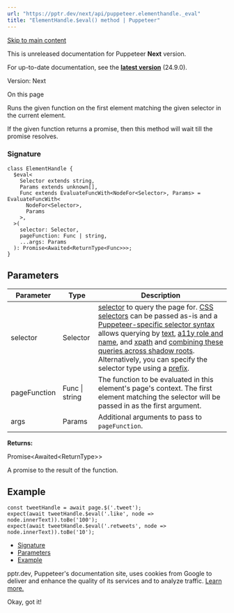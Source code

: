 ```yaml
---
url: "https://pptr.dev/next/api/puppeteer.elementhandle._eval"
title: "ElementHandle.$eval() method | Puppeteer"
---
```


[Skip to main content](https://pptr.dev/next/api/puppeteer.elementhandle._eval#__docusaurus_skipToContent_fallback)

This is unreleased documentation for Puppeteer **Next** version.

For up-to-date documentation, see the **[latest version](https://pptr.dev/api/puppeteer.elementhandle._eval)** (24.9.0).

Version: Next

On this page

Runs the given function on the first element matching the given selector in the current element.

If the given function returns a promise, then this method will wait till the promise resolves.

### Signature [​](https://pptr.dev/next/api/puppeteer.elementhandle._eval\#signature "Direct link to Signature")

```codeBlockLines_RjmQ
class ElementHandle {
  $eval<
    Selector extends string,
    Params extends unknown[],
    Func extends EvaluateFuncWith<NodeFor<Selector>, Params> = EvaluateFuncWith<
      NodeFor<Selector>,
      Params
    >,
  >(
    selector: Selector,
    pageFunction: Func | string,
    ...args: Params
  ): Promise<Awaited<ReturnType<Func>>>;
}

```

## Parameters [​](https://pptr.dev/next/api/puppeteer.elementhandle._eval\#parameters "Direct link to Parameters")

| Parameter | Type | Description |
| --- | --- | --- |
| selector | Selector | [selector](https://pptr.dev/guides/page-interactions#selectors) to query the page for. [CSS selectors](https://developer.mozilla.org/en-US/docs/Web/CSS/CSS_Selectors) can be passed as-is and a [Puppeteer-specific selector syntax](https://pptr.dev/guides/page-interactions#non-css-selectors) allows querying by [text](https://pptr.dev/guides/page-interactions#text-selectors--p-text), [a11y role and name](https://pptr.dev/guides/page-interactions#aria-selectors--p-aria), and [xpath](https://pptr.dev/guides/page-interactions#xpath-selectors--p-xpath) and [combining these queries across shadow roots](https://pptr.dev/guides/page-interactions#querying-elements-in-shadow-dom). Alternatively, you can specify the selector type using a [prefix](https://pptr.dev/guides/page-interactions#prefixed-selector-syntax). |
| pageFunction | Func \| string | The function to be evaluated in this element's page's context. The first element matching the selector will be passed in as the first argument. |
| args | Params | Additional arguments to pass to `pageFunction`. |

**Returns:**

Promise<Awaited<ReturnType<Func>>>

A promise to the result of the function.

## Example [​](https://pptr.dev/next/api/puppeteer.elementhandle._eval\#example "Direct link to Example")

```codeBlockLines_RjmQ
const tweetHandle = await page.$('.tweet');
expect(await tweetHandle.$eval('.like', node => node.innerText)).toBe('100');
expect(await tweetHandle.$eval('.retweets', node => node.innerText)).toBe('10');

```

- [Signature](https://pptr.dev/next/api/puppeteer.elementhandle._eval#signature)
- [Parameters](https://pptr.dev/next/api/puppeteer.elementhandle._eval#parameters)
- [Example](https://pptr.dev/next/api/puppeteer.elementhandle._eval#example)

pptr.dev, Puppeteer's documentation site, uses cookies from Google to deliver and enhance the quality of its services and to analyze traffic. [Learn more.](https://policies.google.com/technologies/cookies)

Okay, got it!